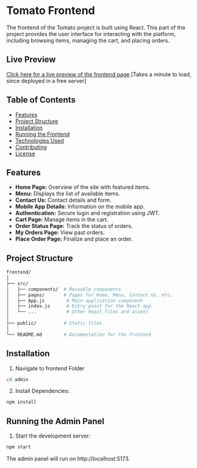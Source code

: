 # Tomato Frontend

The frontend of the Tomato project is built using React. This part of the project provides the user interface for interacting with the platform, including browsing items, managing the cart, and placing orders.

## Live Preview

[Click here for a live preview of the frontend page](https://food-delivery-frontend-kxrg.onrender.com).[Takes a minute to load, since deployed in a free server]

## Table of Contents
- [Features](#features)
- [Project Structure](#project-structure)
- [Installation](#installation)
- [Running the Frontend](#running-the-frontend)
- [Technologies Used](#technologies-used)
- [Contributing](#contributing)
- [License](#license)

## Features

- **Home Page:** Overview of the site with featured items.
- **Menu:** Displays the list of available items.
- **Contact Us:** Contact details and form.
- **Mobile App Details:** Information on the mobile app.
- **Authentication:** Secure login and registration using JWT.
- **Cart Page:** Manage items in the cart.
- **Order Status Page:** Track the status of orders.
- **My Orders Page:** View past orders.
- **Place Order Page:** Finalize and place an order.

## Project Structure

```bash
frontend/
│
├── src/
│   ├── components/  # Reusable components
│   ├── pages/       # Pages for Home, Menu, Contact Us, etc.
│   ├── App.js        # Main application component
│   ├── index.js      # Entry point for the React app
│   └── ...           # Other React files and assets
│
├── public/          # Static files
│
└── README.md        # Documentation for the Frontend
```

## Installation

1. Navigate to frontend Folder
```bash 
cd admin
```
2. Install Dependencies:
```bash
npm install
```

## Running the Admin Panel
1. Start the development server:
```bash
npm start
```
The admin panel will run on http://localhost:5173.
